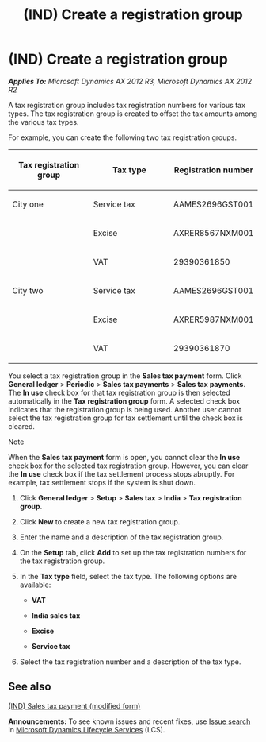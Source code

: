 ﻿---
title: (IND) Create a registration group
TOCTitle: (IND) Create a registration group
ms:assetid: ce8bfaca-75f0-4e2d-90cb-1b64ad5c174b
ms:mtpsurl: https://technet.microsoft.com/en-us/library/JJ664925(v=AX.60)
ms:contentKeyID: 49386254
ms.date: 04/18/2014
mtps_version: v=AX.60
---

# (IND) Create a registration group 


_**Applies To:** Microsoft Dynamics AX 2012 R3, Microsoft Dynamics AX 2012 R2_

A tax registration group includes tax registration numbers for various tax types. The tax registration group is created to offset the tax amounts among the various tax types.

For example, you can create the following two tax registration groups.

<table>
<colgroup>
<col style="width: 33%" />
<col style="width: 33%" />
<col style="width: 33%" />
</colgroup>
<thead>
<tr class="header">
<th><p>Tax registration group</p></th>
<th><p>Tax type</p></th>
<th><p>Registration number</p></th>
</tr>
</thead>
<tbody>
<tr class="odd">
<td><p>City one</p></td>
<td><p>Service tax</p></td>
<td><p>AAMES2696GST001</p></td>
</tr>
<tr class="even">
<td><p></p></td>
<td><p>Excise</p></td>
<td><p>AXRER8567NXM001</p></td>
</tr>
<tr class="odd">
<td><p></p></td>
<td><p>VAT</p></td>
<td><p>29390361850</p></td>
</tr>
<tr class="even">
<td><p>City two</p></td>
<td><p>Service tax</p></td>
<td><p>AAMES2696GST001</p></td>
</tr>
<tr class="odd">
<td><p></p></td>
<td><p>Excise</p></td>
<td><p>AXRER5987NXM001</p></td>
</tr>
<tr class="even">
<td><p></p></td>
<td><p>VAT</p></td>
<td><p>29390361870</p></td>
</tr>
</tbody>
</table>


You select a tax registration group in the **Sales tax payment** form. Click **General ledger** \> **Periodic** \> **Sales tax payments** \> **Sales tax payments**. The **In use** check box for that tax registration group is then selected automatically in the **Tax registration group** form. A selected check box indicates that the registration group is being used. Another user cannot select the tax registration group for tax settlement until the check box is cleared.


> [!NOTE]
> <P>When the <STRONG>Sales tax payment</STRONG> form is open, you cannot clear the <STRONG>In use</STRONG> check box for the selected tax registration group. However, you can clear the <STRONG>In use</STRONG> check box if the tax settlement process stops abruptly. For example, tax settlement stops if the system is shut down.</P>



1.  Click **General ledger** \> **Setup** \> **Sales tax** \> **India** \> **Tax registration group**.

2.  Click **New** to create a new tax registration group.

3.  Enter the name and a description of the tax registration group.

4.  On the **Setup** tab, click **Add** to set up the tax registration numbers for the tax registration group.

5.  In the **Tax type** field, select the tax type. The following options are available:
    
      - **VAT**
    
      - **India sales tax**
    
      - **Excise**
    
      - **Service tax**

6.  Select the tax registration number and a description of the tax type.

## See also

[(IND) Sales tax payment (modified form)](https://technet.microsoft.com/en-us/library/jj664427\(v=ax.60\))

  
**Announcements:** To see known issues and recent fixes, use [Issue search](http://go.microsoft.com/fwlink/?linkid=389258) in [Microsoft Dynamics Lifecycle Services](http://go.microsoft.com/fwlink/?linkid=306505) (LCS).

